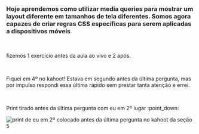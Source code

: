 ### Hoje aprendemos como utilizar media queries para mostrar um layout diferente em tamanhos de tela diferentes. Somos agora capazes de criar regras CSS específicas para serem aplicadas a dispositivos móveis

<br>
<p>fizemos 1 exercício antes da aula ao vivo e 2 após.</p>
<br>
<p>Fiquei em 4º no kahoot! Estava em segundo antes da última pergunta, mas por impulso respondi essa última rápido sem prestar tanta atenção e errei.</p>
<br>
<p>Print tirado antes da última pergunta com eu em 2º lugar :point_down:</p>
<img src="https://github.com/vinicius-virgilli/trybe-exercicios/blob/main/1%20-%20Fundamentos/5%20-%20HTML%20e%20CSS:%20Forms%2C%20Flexbox%20e%20Responsivo/imagens/print%20do%20segundo%20lugar%20no%20kahoot%20antes%20da%20%C3%BAltima%20pergunta.png" alt="print de eu em 2º colocado antes da última pergunta no kahoot da seção 5">
